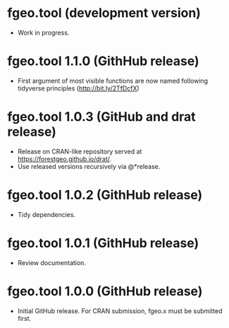 # fgeo.tool (development version)

* Work in progress.

# fgeo.tool 1.1.0 (GithHub release)

* First argument of most visible functions are now named following tidyverse principles (<http://bit.ly/2TfDcfX>)

# fgeo.tool 1.0.3 (GitHub and drat release)

* Release on CRAN-like repository served at <https://forestgeo.github.io/drat/>.
* Use released versions recursively via @*release.

# fgeo.tool 1.0.2 (GithHub release)

* Tidy dependencies.

# fgeo.tool 1.0.1 (GithHub release)

* Review documentation.

# fgeo.tool 1.0.0 (GithHub release)

* Initial GitHub release. For CRAN submission, fgeo.x must be submitted first.
